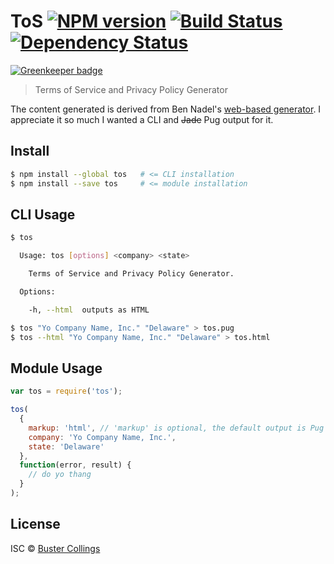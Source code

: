 # ToS [![NPM version][npm-image]][npm-url] [![Build Status][travis-image]][travis-url] [![Dependency Status][daviddm-image]][daviddm-url]

[![Greenkeeper badge](https://badges.greenkeeper.io/busterc/tos.svg)](https://greenkeeper.io/)

> Terms of Service and Privacy Policy Generator

The content generated is derived from Ben Nadel's [web-based generator](https://www.bennadel.com/coldfusion/privacy-policy-generator.htm). I appreciate it so much I wanted a CLI and ~~Jade~~ Pug output for it.

## Install

```sh
$ npm install --global tos   # <= CLI installation
$ npm install --save tos     # <= module installation
```

## CLI Usage

```sh
$ tos

  Usage: tos [options] <company> <state>

    Terms of Service and Privacy Policy Generator.

  Options:

    -h, --html  outputs as HTML

$ tos "Yo Company Name, Inc." "Delaware" > tos.pug
$ tos --html "Yo Company Name, Inc." "Delaware" > tos.html
```

## Module Usage

```js
var tos = require('tos');

tos(
  {
    markup: 'html', // 'markup' is optional, the default output is Pug
    company: 'Yo Company Name, Inc.',
    state: 'Delaware'
  },
  function(error, result) {
    // do yo thang
  }
);
```

## License

ISC © [Buster Collings](http://about.me/buster)

[npm-image]: https://badge.fury.io/js/tos.svg
[npm-url]: https://npmjs.org/package/tos
[travis-image]: https://travis-ci.org/busterc/tos.svg?branch=master
[travis-url]: https://travis-ci.org/busterc/tos
[daviddm-image]: https://david-dm.org/busterc/tos.svg?theme=shields.io
[daviddm-url]: https://david-dm.org/busterc/tos
